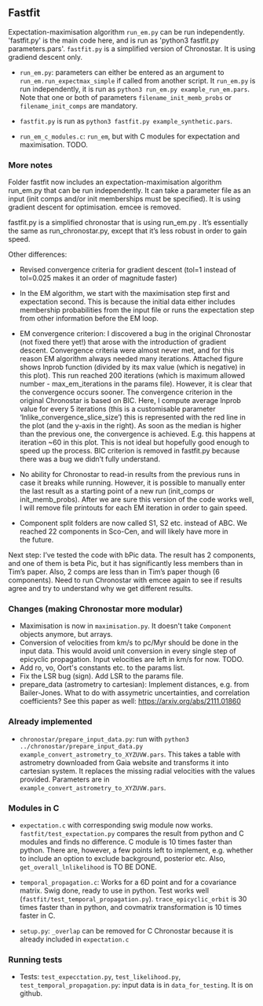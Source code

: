 ## Fastfit
Expectation-maximisation algorithm `run_em.py` can be run independently. 'fastfit.py' is the main code here, and is run as 'python3 fastfit.py parameters.pars'. `fastfit.py` is a simplified version of Chronostar. It is using gradiend descent only.

- `run_em.py`: parameters can either be entered as an argument to `run_em.run_expectmax_simple` if called from another script. It `run_em.py` is run independently, it is run as `python3 run_em.py example_run_em.pars`. Note that one or both of parameters `filename_init_memb_probs` or `filename_init_comps` are mandatory.

- `fastfit.py` is run as `python3 fastfit.py example_synthetic.pars`. 

- `run_em_c_modules.c`: `run_em`, but with C modules for expectation and maximisation. TODO.


### More notes
Folder fastfit now includes an expectation-maximisation algorithm run_em.py that can be run independently. It can take a parameter file as an input (init comps and/or init memberships must be specified). It is using gradient descent for optimisation. emcee is removed.

fastfit.py  is a simplified chronostar that is using run_em.py . It’s essentially the same as run_chronostar.py, except that it’s less robust in order to gain speed.

Other differences:
- Revised convergence criteria for gradient descent (tol=1 instead of tol=0.025 makes it an order of magnitude faster)
- In the EM algorithm, we start with the maximisation step first and expectation second. This is because the initial data either includes membership probabilities from the input file or runs the expectation step from other information before the EM loop.
- EM convergence criterion: I discovered a bug in the original Chronostar (not fixed there yet!) that arose with the introduction of gradient descent. Convergence criteria were almost never met, and for this reason EM algorithm always needed many iterations.
Attached figure shows lnprob function (divided by its max value (which is negative) in this plot). This run reached 200 iterations (which is maximum allowed number - max_em_iterations in the params file). However, it is clear that the convergence occurs sooner. The convergence criterion in the original Chronostar is based on BIC. Here, I compute average lnprob value for every 5 iterations (this is a customisable parameter ‘lnlike_convergence_slice_size’) this is represented with the red line in the plot (and the y-axis in the right). As soon as the median is higher than the previous one, the convergence is achieved. E.g. this happens at iteration ~60 in this plot. This is not ideal but hopefully good enough to speed up the process. BIC criterion is removed in fastfit.py because there was a bug we didn’t fully understand.

- No ability for Chronostar to read-in results from the previous runs in case it breaks while running. However, it is possible to manually enter the last result as a starting point of a new run (init_comps or init_memb_probs). After we are sure this version of the code works well, I will remove file printouts for each EM iteration in order to gain speed.

- Component split folders are now called S1, S2 etc. instead of ABC. We reached 22 components in Sco-Cen, and will likely have more in the future.

Next step:
I’ve tested the code with bPic data. The result has 2 components, and one of them is beta Pic, but it has significantly less members than in Tim’s paper. Also, 2 comps are less than in Tim’s paper though (6 components). Need to run Chronostar with emcee again to see if results agree and try to understand why we get different results.




### Changes (making Chronostar more modular)
- Maximisation is now in `maximisation.py`. It doesn't take `Component` objects anymore, but arrays. 
- Conversion of velocities from km/s to pc/Myr should be done in the input data. This would avoid unit conversion in every single step of epicyclic propagation. Input velocities are left in km/s for now. TODO.
- Add ro, vo, Oort's constants etc. to the params list.
- Fix the LSR bug (sign). Add LSR to the params file.
- prepare_data (astrometry to cartesian): Implement distances, e.g. from Bailer-Jones. What to do with assymetric uncertainties, and correlation coefficients? See this paper as well: https://arxiv.org/abs/2111.01860

### Already implemented
- `chronostar/prepare_input_data.py`: run with `python3 ../chronostar/prepare_input_data.py example_convert_astrometry_to_XYZUVW.pars`. This takes a table with astrometry downloaded from Gaia website and transforms it into cartesian system. It replaces the missing radial velocities with the values provided. Parameters are in `example_convert_astrometry_to_XYZUVW.pars`.

### Modules in C
- `expectation.c` with corresponding swig module now works. `fastfit/test_expectation.py` compares the result from python and C modules and finds no difference. C module is 10 times faster than python. There are, however, a few points left to implement, e.g. whether to include an option to exclude background, posterior etc. Also, `get_overall_lnlikelihood` is TO BE DONE.

- `temporal_propagation.c`: Works for a 6D point and for a covariance matrix. Swig done, ready to use in python. Test works well (`fastfit/test_temporal_propagation.py`). `trace_epicyclic_orbit` is 30 times faster than in python, and covmatrix transformation is 10 times faster in C.

- `setup.py`: `_overlap` can be removed for C Chronostar because it is already included in `expectation.c`

### Running tests
- Tests: `test_expecctation.py`, `test_likelihood.py`, `test_temporal_propagation.py`: input data is in `data_for_testing`. It is on github.
